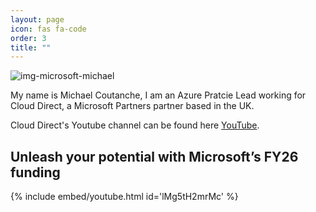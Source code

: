 ```yaml
---
layout: page
icon: fas fa-code
order: 3
title: ""
---
```

<img src="{{ site.baseurl }}/assets/img/bar.jpeg" alt="img-microsoft-michael">

My name is Michael Coutanche, I am an Azure Pratcie Lead working for Cloud Direct, a Microsoft Partners partner based in the UK. 

Cloud Direct's Youtube channel can be found here [YouTube](https://www.youtube.com/@CloudDirectUK).

## Unleash your potential with Microsoft’s FY26 funding

{% include embed/youtube.html id='lMg5tH2mrMc' %}